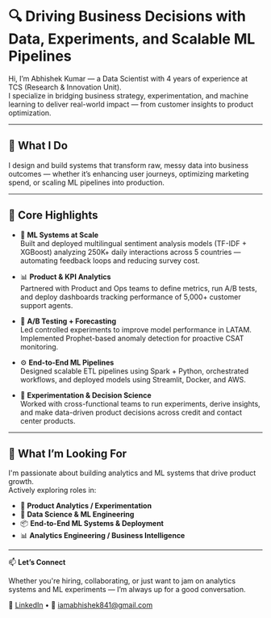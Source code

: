 # 🔍 Driving Business Decisions with Data, Experiments, and Scalable ML Pipelines

Hi, I’m Abhishek Kumar — a Data Scientist with 4 years of experience at TCS (Research & Innovation Unit).  
I specialize in bridging business strategy, experimentation, and machine learning to deliver real-world impact — from customer insights to product optimization.

---

## 📌 What I Do

I design and build systems that transform raw, messy data into business outcomes — whether it’s enhancing user journeys, optimizing marketing spend, or scaling ML pipelines into production.

---

## 🧠 Core Highlights

- 🧠 **ML Systems at Scale**  
  Built and deployed multilingual sentiment analysis models (TF-IDF + XGBoost) analyzing 250K+ daily interactions across 5 countries — automating feedback loops and reducing survey cost.

- 📊 **Product & KPI Analytics**  
  Partnered with Product and Ops teams to define metrics, run A/B tests, and deploy dashboards tracking performance of 5,000+ customer support agents.

- 🔁 **A/B Testing + Forecasting**  
  Led controlled experiments to improve model performance in LATAM. Implemented Prophet-based anomaly detection for proactive CSAT monitoring.

- ⚙️ **End-to-End ML Pipelines**  
  Designed scalable ETL pipelines using Spark + Python, orchestrated workflows, and deployed models using Streamlit, Docker, and AWS.

- 🧪 **Experimentation & Decision Science**  
  Worked with cross-functional teams to run experiments, derive insights, and make data-driven product decisions across credit and contact center products.

---

## 🚀 What I’m Looking For

I'm passionate about building analytics and ML systems that drive product growth.  
Actively exploring roles in:

- 🎯 **Product Analytics / Experimentation**
- 🤖 **Data Science & ML Engineering**
- 📦 **End-to-End ML Systems & Deployment**
- 📊 **Analytics Engineering / Business Intelligence**

---

📫 **Let’s Connect**

Whether you're hiring, collaborating, or just want to jam on analytics systems and ML experiments — I’m always up for a good conversation.

🔗 [LinkedIn](https://www.linkedin.com/in/abhishek841) • 📧 iamabhishek841@gmail.com
